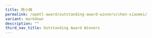 ```yaml
---
title: 陈小妹
permalink: /opmtl-award/outstanding-award-winners/chen-xiaomei/
variant: markdown
description: ""
third_nav_title: Outstanding Award Winners
---
```


